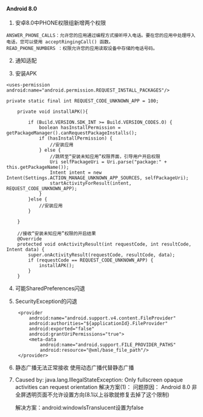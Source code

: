 #### Android 8.0

1. 安卓8.0中PHONE权限组新增两个权限
```
ANSWER_PHONE_CALLS：允许您的应用通过编程方式接听呼入电话。要在您的应用中处理呼入电话，您可以使用 acceptRingingCall() 函数。
READ_PHONE_NUMBERS ：权限允许您的应用读取设备中存储的电话号码。
```

2. 通知适配


3. 安装APK
```
<uses-permission android:name="android.permission.REQUEST_INSTALL_PACKAGES"/>

private static final int REQUEST_CODE_UNKNOWN_APP = 100;

    private void installAPK(){

        if (Build.VERSION.SDK_INT >= Build.VERSION_CODES.O) {
            boolean hasInstallPermission = getPackageManager().canRequestPackageInstalls();
            if (hasInstallPermission) {
                //安装应用
            } else {
                //跳转至“安装未知应用”权限界面，引导用户开启权限
                Uri selfPackageUri = Uri.parse("package:" + this.getPackageName());
                Intent intent = new Intent(Settings.ACTION_MANAGE_UNKNOWN_APP_SOURCES, selfPackageUri);
                startActivityForResult(intent, REQUEST_CODE_UNKNOWN_APP);
            }
        }else {
            //安装应用
        }

    }

    //接收“安装未知应用”权限的开启结果
    @Override
    protected void onActivityResult(int requestCode, int resultCode, Intent data) {
        super.onActivityResult(requestCode, resultCode, data);
        if (requestCode == REQUEST_CODE_UNKNOWN_APP) {
            installAPK();
        }
    }

```

4. 可能SharedPreferences闪退

5. SecurityException的闪退

        <provider
            android:name="android.support.v4.content.FileProvider"
            android:authorities="${applicationId}.FileProvider"
            android:exported="false"
            android:grantUriPermissions="true">
            <meta-data
                android:name="android.support.FILE_PROVIDER_PATHS"
                android:resource="@xml/base_file_path"/>
        </provider>

6. 静态广播无法正常接收 使用动态广播代替静态广播

7. Caused by: java.lang.IllegalStateException: Only fullscreen opaque activities can request orientation
   解决方案(1)：
   问题原因： Android 8.0 非全屏透明页面不允许设置方向(8.1以上谷歌就修复去掉了这个限制)

   解决方案：android:windowIsTranslucent设置为false
